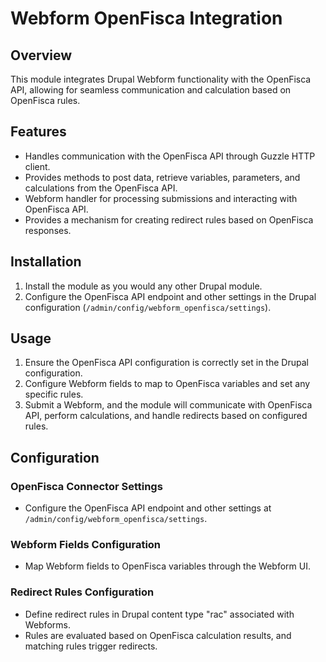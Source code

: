 # Webform OpenFisca Integration

## Overview

This module integrates Drupal Webform functionality with the OpenFisca API, allowing for seamless communication and calculation based on OpenFisca rules.

## Features
  - Handles communication with the OpenFisca API through Guzzle HTTP client.
  - Provides methods to post data, retrieve variables, parameters, and calculations from the OpenFisca API.
  - Webform handler for processing submissions and interacting with OpenFisca API.
  - Provides a mechanism for creating redirect rules based on OpenFisca responses.

## Installation

1. Install the module as you would any other Drupal module.
2. Configure the OpenFisca API endpoint and other settings in the Drupal configuration (`/admin/config/webform_openfisca/settings`).

## Usage

1. Ensure the OpenFisca API configuration is correctly set in the Drupal configuration.
2. Configure Webform fields to map to OpenFisca variables and set any specific rules.
3. Submit a Webform, and the module will communicate with OpenFisca API, perform calculations, and handle redirects based on configured rules.

## Configuration

### OpenFisca Connector Settings

- Configure the OpenFisca API endpoint and other settings at `/admin/config/webform_openfisca/settings`.

### Webform Fields Configuration

- Map Webform fields to OpenFisca variables through the Webform UI.

### Redirect Rules Configuration

- Define redirect rules in Drupal content type "rac" associated with Webforms.
- Rules are evaluated based on OpenFisca calculation results, and matching rules trigger redirects.
